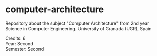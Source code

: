 # computer-architecture
Repository about the subject "Computer Architecture" from 2nd year Science in Computer Engineering. University of Granada (UGR), Spain

Credits: 6<br>
Year: Second<br>
Semester: Second

